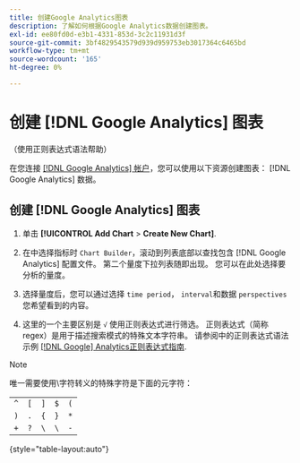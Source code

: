 ```yaml
---
title: 创建Google Analytics图表
description: 了解如何根据Google Analytics数据创建图表。
exl-id: ee80fd0d-e3b1-4331-853d-3c2c11931d3f
source-git-commit: 3bf4829543579d939d959753eb3017364c6465bd
workflow-type: tm+mt
source-wordcount: '165'
ht-degree: 0%

---
```


# 创建 [!DNL Google Analytics] 图表

（使用正则表达式语法帮助）

在您连接 [[!DNL Google Analytics] 帐户](../../data-analyst/importing-data/integrations/google-analytics.md)，您可以使用以下资源创建图表： [!DNL Google Analytics] 数据。

## 创建 [!DNL Google Analytics] 图表

1. 单击 **[!UICONTROL Add Chart** > **Create New Chart]**.

1. 在中选择指标时 `Chart Builder`，滚动到列表底部以查找包含 [!DNL Google Analytics] 配置文件。 第二个量度下拉列表随即出现。 您可以在此处选择要分析的量度。

1. 选择量度后，您可以通过选择 `time period`， `interval`和数据 `perspectives` 您希望看到的内容。

1. 这里的一个主要区别是 `√` 使用正则表达式进行筛选。 正则表达式（简称regex）是用于描述搜索模式的特殊文本字符串。 请参阅中的正则表达式语法示例 [[!DNL Google] Analytics正则表达式指南](https://support.google.com/analytics/answer/1034324?hl=en).

>[!NOTE]
>
>唯一需要使用\字符转义的特殊字符是下面的元字符：

|  |  |  |  |  |
|-----|-----|-----|-----|-----|
| `^` | `[` | `]` | `$` | `(` |
| `)` | `.` | `{` | `}` | `*` |
| `+` | `?` | `\` | `\` | `-` |

{style="table-layout:auto"}
